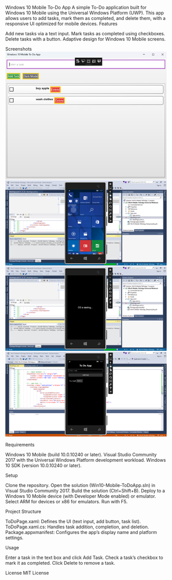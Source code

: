 Windows 10 Mobile To-Do App
A simple To-Do application built for Windows 10 Mobile using the Universal Windows Platform (UWP). This app allows users to add tasks, mark them as completed, and delete them, with a responsive UI optimized for mobile devices.
Features

Add new tasks via a text input.
Mark tasks as completed using checkboxes.
Delete tasks with a button.
Adaptive design for Windows 10 Mobile screens.

Screenshots
![Surface Book](Screenshots/surface_screenshot.png)
![Emulator Main Screen](Screenshots/emulator_main_screen_screenshot.png)
![Emulator OS Starting](Screenshots/emulator_os_starting_screenshot.png)
![Emulator Task Added](Screenshots/emulator_task_added_screenshot.png)

Requirements

Windows 10 Mobile (build 10.0.10240 or later).
Visual Studio Community 2017 with the Universal Windows Platform development workload.
Windows 10 SDK (version 10.0.10240 or later).

Setup

Clone the repository.
Open the solution (Win10-Mobile-ToDoApp.sln) in Visual Studio Community 2017.
Build the solution (Ctrl+Shift+B).
Deploy to a Windows 10 Mobile device (with Developer Mode enabled) or emulator.
Select ARM for devices or x86 for emulators.
Run with F5.



Project Structure

ToDoPage.xaml: Defines the UI (text input, add button, task list).
ToDoPage.xaml.cs: Handles task addition, completion, and deletion.
Package.appxmanifest: Configures the app’s display name and platform settings.

Usage

Enter a task in the text box and click Add Task.
Check a task’s checkbox to mark it as completed.
Click Delete to remove a task.

License
MIT License
